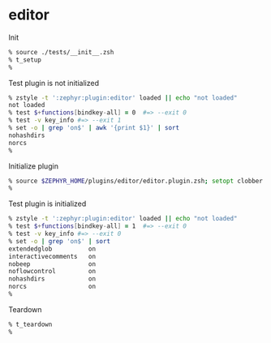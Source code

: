 # editor

Init

```zsh
% source ./tests/__init__.zsh
% t_setup
%
```

Test plugin is not initialized

```zsh
% zstyle -t ':zephyr:plugin:editor' loaded || echo "not loaded"
not loaded
% test $+functions[bindkey-all] = 0  #=> --exit 0
% test -v key_info #=> --exit 1
% set -o | grep 'on$' | awk '{print $1}' | sort
nohashdirs
norcs
%
```

Initialize plugin

```zsh
% source $ZEPHYR_HOME/plugins/editor/editor.plugin.zsh; setopt clobber
%
```

Test plugin is initialized

```zsh
% zstyle -t ':zephyr:plugin:editor' loaded || echo "not loaded"
% test $+functions[bindkey-all] = 1  #=> --exit 0
% test -v key_info #=> --exit 0
% set -o | grep 'on$' | sort
extendedglob          on
interactivecomments   on
nobeep                on
noflowcontrol         on
nohashdirs            on
norcs                 on
%
```

Teardown

```zsh
% t_teardown
%
```
